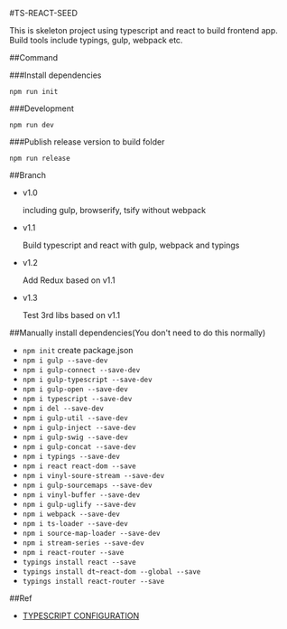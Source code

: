 #TS-REACT-SEED

This is skeleton project using typescript and react to build frontend app.
Build tools include typings, gulp, webpack etc.

##Command

###Install dependencies

`npm run init`

###Development

`npm run dev`

###Publish release version to build folder

`npm run release`

##Branch

+ v1.0  

  including gulp, browserify, tsify without webpack

+ v1.1

  Build typescript and react with gulp, webpack and typings

+ v1.2

  Add Redux based on v1.1

+ v1.3

  Test 3rd libs based on v1.1

##Manually install dependencies(You don't need to do this normally)

+ `npm init`  create package.json
+ `npm i gulp --save-dev`
+ `npm i gulp-connect --save-dev`
+ `npm i gulp-typescript --save-dev`
+ `npm i gulp-open --save-dev`
+ `npm i typescript --save-dev`
+ `npm i del --save-dev`
+ `npm i gulp-util --save-dev`
+ `npm i gulp-inject --save-dev`
+ `npm i gulp-swig --save-dev`
+ `npm i gulp-concat --save-dev`
+ `npm i typings --save-dev`
+ `npm i react react-dom --save`
+ `npm i vinyl-soure-stream --save-dev`
+ `npm i gulp-sourcemaps --save-dev`
+ `npm i vinyl-buffer --save-dev`
+ `npm i gulp-uglify --save-dev`
+ `npm i webpack --save-dev`
+ `npm i ts-loader --save-dev`
+ `npm i source-map-loader --save-dev`
+ `npm i stream-series --save-dev`
+ `npm i react-router --save`
+ `typings install react --save`
+ `typings install dt~react-dom --global --save`
+ `typings install react-router --save`


##Ref

+ [TYPESCRIPT CONFIGURATION](https://angular.io/docs/ts/latest/guide/typescript-configuration.html)
